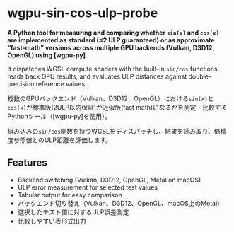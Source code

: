 # wgpu-sin-cos-ulp-probe

**A Python tool for measuring and comparing whether `sin(x)` and `cos(x)` are implemented as standard (≤2 ULP guaranteed) or as approximate “fast-math” versions across multiple GPU backends (Vulkan, D3D12, OpenGL) using [wgpu-py].**

It dispatches WGSL compute shaders with the built-in `sin/cos` functions, reads back GPU results, and evaluates ULP distances against double-precision reference values.

複数のGPUバックエンド（Vulkan、D3D12、OpenGL）における`sin(x)`と`cos(x)`が標準版(2ULP以内保証)か近似版(fast math)になるかを測定・比較するPythonツール（[wgpu-py]を使用）。  

組み込みの`sin/cos`関数を持つWGSLをディスパッチし、結果を読み取り、倍精度参照値とのULP距離を評価します。  

## Features
- Backend switching (Vulkan, D3D12, OpenGL, Metal on macOS)
- ULP error measurement for selected test values
- Tabular output for easy comparison
- バックエンド切り替え（Vulkan、D3D12、OpenGL、macOS上のMetal）
- 選択したテスト値に対するULP誤差測定
- 比較しやすい表形式出力

